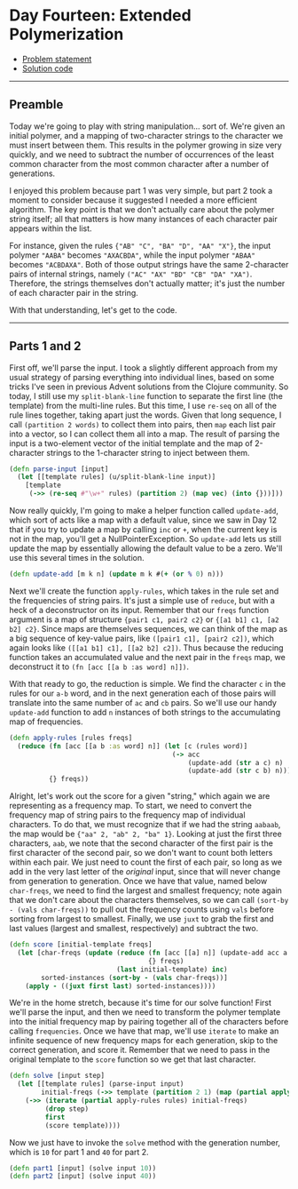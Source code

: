# Day Fourteen: Extended Polymerization

* [Problem statement](https://adventofcode.com/2021/day/14)
* [Solution code](https://github.com/abyala/advent-2021-clojure/blob/master/src/advent_2021_clojure/day14.clj)

---

## Preamble

Today we're going to play with string manipulation... sort of. We're given an initial polymer, and a mapping of
two-character strings to the character we must insert between them. This results in the polymer growing in size very
quickly, and we need to subtract the number of occurrences of the least common character from the most common character
after a number of generations.

I enjoyed this problem because part 1 was very simple, but part 2 took a moment to consider because it suggested I
needed a more efficient algorithm. The key point is that we don't actually care about the polymer string itself; all
that matters is how many instances of each character pair appears within the list.

For instance, given the rules `{"AB" "C", "BA" "D", "AA" "X"}`, the input polymer `"AABA"` becomes `"AXACBDA"`, while
the input polymer `"ABAA"` becomes `"ACBDAXA"`. Both of those output strings have the same 2-character pairs of
internal strings, namely `("AC" "AX" "BD" "CB" "DA" "XA")`. Therefore, the strings themselves don't actually matter;
it's just the number of each character pair in the string.

With that understanding, let's get to the code.

---

## Parts 1 and 2

First off, we'll parse the input. I took a slightly different approach from my usual strategy of parsing everything
into individual lines, based on some tricks I've seen in previous Advent solutions from the Clojure community. So
today, I still use my `split-blank-line` function to separate the first line (the template) from the multi-line rules.
But this time, I use `re-seq` on all of the rule lines together, taking apart just the words. Given that long sequence,
I call `(partition 2 words)` to collect them into pairs, then `map` each list pair into a vector, so I can collect
them all into a map. The result of parsing the input is a two-element vector of the initial template and the map of 
2-character strings to the 1-character string to inject between them.

```clojure
(defn parse-input [input]
  (let [[template rules] (u/split-blank-line input)]
    [template
     (->> (re-seq #"\w+" rules) (partition 2) (map vec) (into {}))]))
```

Now really quickly, I'm going to make a helper function called `update-add`, which sort of acts like a map with a
default value, since we saw in Day 12 that if you try to update a map by calling `inc` or `+`, when the current key is
not in the map, you'll get a NullPointerException. So `update-add` lets us still update the map by essentially allowing
the default value to be a zero. We'll use this several times in the solution.

```clojure
(defn update-add [m k n] (update m k #(+ (or % 0) n)))
```

Next we'll create the function `apply-rules`, which takes in the rule set and the frequencies of string pairs. It's
just a simple use of `reduce`, but with a heck of a deconstructor on its input. Remember that our `freqs` function
argument is a map of structure `{pair1 c1, pair2 c2}` or `{[a1 b1] c1, [a2 b2] c2}`. Since maps are themselves
sequences, we can think of the map as a big sequence of key-value pairs, like `([pair1 c1], [pair2 c2])`, which again
looks like `([[a1 b1] c1], [[a2 b2] c2])`.  Thus because the reducing function takes an accumulated value and the next
pair in the `freqs` map, we deconstruct it to `(fn [acc [[a b :as word] n]])`.

With that ready to go, the reduction is simple. We find the character `c` in the rules for our `a-b` word, and in the
next generation each of those pairs will translate into the same number of `ac` and `cb` pairs. So we'll use our handy
`update-add` function to add `n` instances of both strings to the accumulating map of frequencies.

```clojure
(defn apply-rules [rules freqs]
  (reduce (fn [acc [[a b :as word] n]] (let [c (rules word)]
                                         (-> acc
                                             (update-add (str a c) n)
                                             (update-add (str c b) n))))
          {} freqs))
```

Alright, let's work out the score for a given "string," which again we are representing as a frequency map. To start,
we need to convert the frequency map of string pairs to the frequency map of individual characters. To do that, we must
recognize that if we had the string `aabaab`, the map would be `{"aa" 2, "ab" 2, "ba" 1}`. Looking at just the first
three characters, `aab`, we note that the second character of the first pair is the first character of the second pair,
so we don't want to count both letters within each pair. We just need to count the first of each pair, so long as we
add in the very last letter of the _original_ input, since that will never change from generation to generation. Once
we have that value, named below `char-freqs`, we need to find the largest and smallest frequency; note again that we
don't care about the characters themselves, so we can call `(sort-by - (vals char-freqs))` to pull out the frequency
counts using `vals` before sorting from largest to smallest.  Finally, we use `juxt` to grab the first and last values
(largest and smallest, respectively) and subtract the two.

```clojure
(defn score [initial-template freqs]
  (let [char-freqs (update (reduce (fn [acc [[a] n]] (update-add acc a n))
                                   {} freqs)
                           (last initial-template) inc)
        sorted-instances (sort-by - (vals char-freqs))]
    (apply - ((juxt first last) sorted-instances))))
```

We're in the home stretch, because it's time for our solve function! First we'll parse the input, and then we need to
transform the polymer template into the initial frequency map by pairing together all of the characters before calling
`frequencies`. Once we have that map, we'll use `iterate` to make an infinite sequence of new frequency maps for each
generation, skip to the correct generation, and score it. Remember that we need to pass in the original template to the
`score` function so we get that last character.

```clojure
(defn solve [input step]
  (let [[template rules] (parse-input input)
        initial-freqs (->> template (partition 2 1) (map (partial apply str)) frequencies)]
    (->> (iterate (partial apply-rules rules) initial-freqs)
         (drop step)
         first
         (score template))))
```

Now we just have to invoke the `solve` method with the generation number, which is `10` for part 1 and `40` for part 2.

```clojure
(defn part1 [input] (solve input 10))
(defn part2 [input] (solve input 40))
```